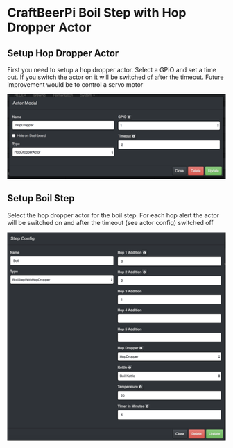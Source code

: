 # CraftBeerPi Boil Step with Hop Dropper Actor


## Setup Hop Dropper Actor
First you need to setup a hop dropper actor. Select a GPIO and set a time out. 
If you switch the actor on it will be switched of after the timeout.
Future improvement would be to control a servo motor 

![alt text](https://github.com/Manuel83/cbpi-boil-hopdropper/raw/master/HopDropperActor.png)

## Setup Boil Step
Select the hop dropper actor for the boil step. For each hop alert the actor will be switched on and after the timeout (see actor config) switched off

![alt text](https://github.com/Manuel83/cbpi-boil-hopdropper/raw/master/BoilStepWithHopDropper.png)
